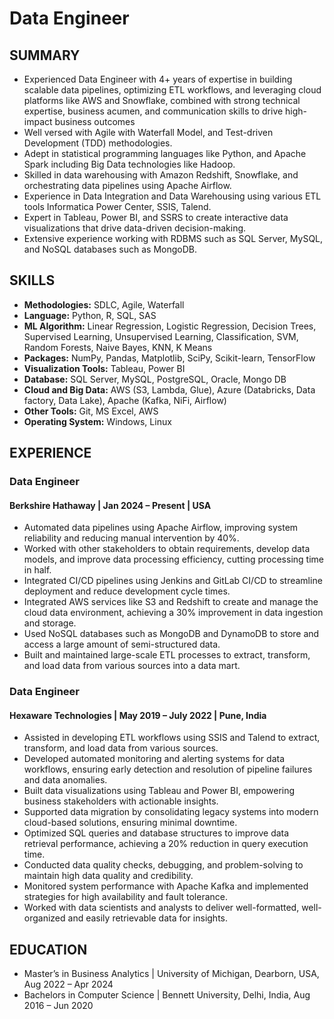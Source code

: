 # Data Engineer

## SUMMARY
-	Experienced Data Engineer with 4+ years of expertise in building scalable data pipelines, optimizing ETL workflows, and leveraging cloud platforms like AWS and Snowflake, combined with strong technical expertise, business acumen, and communication skills to drive high-impact business outcomes
-	Well versed with Agile with Waterfall Model, and Test-driven Development (TDD) methodologies.  
-	Adept in statistical programming languages like Python, and Apache Spark including Big Data technologies like Hadoop.
-	Skilled in data warehousing with Amazon Redshift, Snowflake, and orchestrating data pipelines using Apache Airflow.  
-	Experience in Data Integration and Data Warehousing using various ETL tools Informatica Power Center, SSIS, Talend.  
-	Expert in Tableau, Power BI, and SSRS to create interactive data visualizations that drive data-driven decision-making.  
-	Extensive experience working with RDBMS such as SQL Server, MySQL, and NoSQL databases such as MongoDB.

## SKILLS
- **Methodologies:** SDLC, Agile, Waterfall 
- **Language:** Python, R, SQL, SAS 
- **ML Algorithm:** Linear Regression, Logistic Regression, Decision Trees, Supervised Learning, Unsupervised Learning, Classification, SVM, Random Forests, Naive Bayes, KNN, K Means 
- **Packages:** NumPy, Pandas, Matplotlib, SciPy, Scikit-learn, TensorFlow 
- **Visualization Tools:** Tableau, Power BI 
- **Database:** SQL Server, MySQL, PostgreSQL, Oracle, Mongo DB
- **Cloud and Big Data:** AWS (S3, Lambda, Glue), Azure (Databricks, Data factory, Data Lake), Apache (Kafka, NiFi, Airflow)
- **Other Tools:** Git, MS Excel, AWS 
- **Operating System:** Windows, Linux 

## EXPERIENCE
### Data Engineer                                                                                                                                               
#### Berkshire Hathaway | Jan 2024 – Present | USA
-	Automated data pipelines using Apache Airflow, improving system reliability and reducing manual intervention by 40%.
-	Worked with other stakeholders to obtain requirements, develop data models, and improve data processing efficiency, cutting processing time in half.
-	Integrated CI/CD pipelines using Jenkins and GitLab CI/CD to streamline deployment and reduce development cycle times.
-	Integrated AWS services like S3 and Redshift to create and manage the cloud data environment, achieving a 30% improvement in data ingestion and storage.
-	Used NoSQL databases such as MongoDB and DynamoDB to store and access a large amount of semi-structured data.
-	Built and maintained large-scale ETL processes to extract, transform, and load data from various sources into a data mart.

### Data Engineer
#### Hexaware Technologies | May 2019 – July 2022 | Pune, India
-	Assisted in developing ETL workflows using SSIS and Talend to extract, transform, and load data from various sources.
-	Developed automated monitoring and alerting systems for data workflows, ensuring early detection and resolution of pipeline failures and data anomalies.
-	Built data visualizations using Tableau and Power BI, empowering business stakeholders with actionable insights.
-	Supported data migration by consolidating legacy systems into modern cloud-based solutions, ensuring minimal downtime.
-	Optimized SQL queries and database structures to improve data retrieval performance, achieving a 20% reduction in query execution time.
-	Conducted data quality checks, debugging, and problem-solving to maintain high data quality and credibility.
-	Monitored system performance with Apache Kafka and implemented strategies for high availability and fault tolerance.
-	Worked with data scientists and analysts to deliver well-formatted, well-organized and easily retrievable data for insights.

## EDUCATION
- Master’s in Business Analytics | University of Michigan, Dearborn, USA, Aug 2022 – Apr 2024
- Bachelors in Computer Science | Bennett University, Delhi, India, Aug 2016 – Jun 2020 
